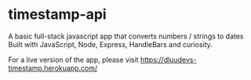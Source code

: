 # timestamp-api
A basic full-stack javascript app that converts numbers / strings to dates
Built with JavaScript, Node, Express, HandleBars and curiosity.

For a live version of the app, please visit https://dluudevs-timestamp.herokuapp.com/
